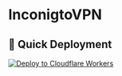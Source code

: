 # InconigtoVPN

## 🚀 Quick Deployment

[![Deploy to Cloudflare Workers](https://deploy.workers.cloudflare.com/button)](https://deploy.workers.cloudflare.com/?url=https://github.com/Dmr255/Damar.VPN)


